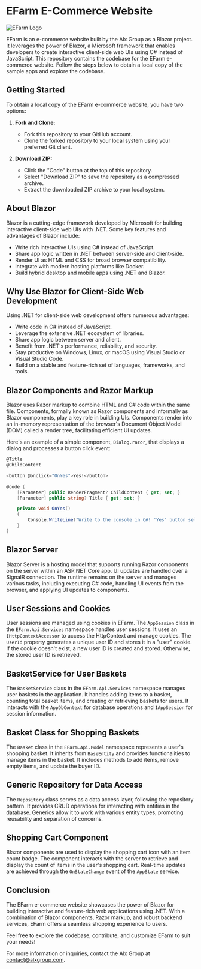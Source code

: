 # EFarm E-Commerce Website

![EFarm Logo](/path/to/logo.png)

EFarm is an e-commerce website built by the Alx Group as a Blazor project. It leverages the power of 
Blazor, a Microsoft framework that enables developers to create interactive client-side web UIs using 
C# instead of JavaScript. This repository contains the codebase for the EFarm e-commerce website. 
Follow the steps below to obtain a local copy of the sample apps and explore the codebase.

## Getting Started

To obtain a local copy of the EFarm e-commerce website, you have two options:

1. **Fork and Clone:**
   - Fork this repository to your GitHub account.
   - Clone the forked repository to your local system using your preferred Git client.
   
2. **Download ZIP:**
   - Click the "Code" button at the top of this repository.
   - Select "Download ZIP" to save the repository as a compressed archive.
   - Extract the downloaded ZIP archive to your local system.

## About Blazor

Blazor is a cutting-edge framework developed by Microsoft for building interactive client-side web UIs with .NET. Some key features and advantages of Blazor include:

- Write rich interactive UIs using C# instead of JavaScript.
- Share app logic written in .NET between server-side and client-side.
- Render UI as HTML and CSS for broad browser compatibility.
- Integrate with modern hosting platforms like Docker.
- Build hybrid desktop and mobile apps using .NET and Blazor.

## Why Use Blazor for Client-Side Web Development

Using .NET for client-side web development offers numerous advantages:

- Write code in C# instead of JavaScript.
- Leverage the extensive .NET ecosystem of libraries.
- Share app logic between server and client.
- Benefit from .NET's performance, reliability, and security.
- Stay productive on Windows, Linux, or macOS using Visual Studio or Visual Studio Code.
- Build on a stable and feature-rich set of languages, frameworks, and tools.

## Blazor Components and Razor Markup

Blazor uses Razor markup to combine HTML and C# code within the same file. Components, formally known 
as Razor components and informally as Blazor components, play a key role in building UIs. Components 
render into an in-memory representation of the browser's Document Object Model (DOM) called a render tree, facilitating efficient UI updates.

Here's an example of a simple component, `Dialog.razor`, that displays a dialog and processes a button click event:

```csharp
@Title
@ChildContent

<button @onclick="OnYes">Yes!</button>

@code {
    [Parameter] public RenderFragment? ChildContent { get; set; }
    [Parameter] public string? Title { get; set; }

    private void OnYes()
    {
        Console.WriteLine("Write to the console in C#! 'Yes' button selected.");
    }
}
```

## Blazor Server

Blazor Server is a hosting model that supports running Razor components on the server within an ASP.NET Core app. 
UI updates are handled over a SignalR connection. The runtime remains on the server and manages various tasks, 
including executing C# code, handling UI events from the browser, and applying UI updates to components.

## User Sessions and Cookies

User sessions are managed using cookies in EFarm. The `AppSession` class in the `EFarm.Api.Services` 
namespace handles user sessions. It uses an `IHttpContextAccessor` to access the HttpContext and manage cookies. 
The `UserId` property generates a unique user ID and stores it in a "user" cookie. If the cookie doesn't exist, 
a new user ID is created and stored. Otherwise, the stored user ID is retrieved.

## BasketService for User Baskets

The `BasketService` class in the `EFarm.Api.Services` namespace manages user baskets in the application. 
It handles adding items to a basket, counting total basket items, and creating or retrieving baskets for users. 
It interacts with the `AppDbContext` for database operations and `IAppSession` for session information.

## Basket Class for Shopping Baskets

The `Basket` class in the `EFarm.Api.Model` namespace represents a user's shopping basket. It inherits from 
`BaseEntity` and provides functionalities to manage items in the basket. It includes methods to add items, remove empty items, and update the buyer ID.

## Generic Repository for Data Access

The `Repository` class serves as a data access layer, following the repository pattern. It provides CRUD operations 
for interacting with entities in the database. Generics allow it to work with various entity types, promoting reusability and separation of concerns.

## Shopping Cart Component

Blazor components are used to display the shopping cart icon with an item count badge. The component interacts 
with the server to retrieve and display the count of items in the user's shopping cart. Real-time updates are achieved 
through the `OnStateChange` event of the `AppState` service.

## Conclusion

The EFarm e-commerce website showcases the power of Blazor for building interactive and feature-rich web applications using 
.NET. With a combination of Blazor components, Razor markup, and robust backend services, EFarm offers a seamless shopping experience to users.

Feel free to explore the codebase, contribute, and customize EFarm to suit your needs!

For more information or inquiries, contact the Alx Group at [contact@alxgroup.com](mailto:contact@alxgroup.com).


<!--
# EFarm e-commerce website
## An Alx group project
To obtain a local copy of the sample apps in this repository, use either of the following approaches:
1. Fork this repository and clone it to your local system.
2. Select the Code button. Select Download ZIP to save the repository locally. Extract the saved Zip archive (.zip) to access the sample apps.

Blazor, a Microsoft framework for building interactive client-side web UI with .NET:
•	Create rich interactive UIs using C# instead of JavaScript.
•	Share server-side and client-side app logic written in .NET.
•	Render the UI as HTML and CSS for wide browser support, including mobile browsers.
•	Integrate with modern hosting platforms, such as Docker.
•	Build hybrid desktop and mobile apps with .NET and Blazor.

Using .NET for client-side web development offers the following advantages:
•	Write code in C# instead of JavaScript.
•	Leverage the existing .NET ecosystem of .NET libraries.
•	Share app logic across server and client.
•	Benefit from .NET's performance, reliability, and security.
•	Stay productive on Windows, Linux, or macOS with a development environment, such as Visual Studio or Visual Studio Code.
•	Build on a common set of languages, frameworks, and tools that are stable, feature-rich, and easy to use.

The component class is usually written in the form of a Razor markup page with a .razor file extension. Components in Blazor are formally referred to as Razor components, informally as Blazor components. Razor is a syntax for combining HTML markup with C# code designed for developer productivity. Razor allows you to switch between HTML markup and C# in the same file with IntelliSense programming support in Visual Studio. Razor Pages and MVC also use Razor. Unlike Razor Pages and MVC, which are built around a request/response model, components are used specifically for client-side UI logic and composition.

Blazor uses natural HTML tags for UI composition. The following Razor markup demonstrates a component (Dialog.razor) that displays a dialog and processes an event when the user selects a button:

<div class="card" style="width:22rem">
    <div class="card-body">
        <h3 class="card-title">@Title</h3>
        <p class="card-text">@ChildContent</p>
        <button @onclick="OnYes">Yes!</button>
    </div>
</div>

@code {
    [Parameter]
    public RenderFragment? ChildContent { get; set; }

    [Parameter]
    public string? Title { get; set; }

    private void OnYes()
    {
        Console.WriteLine("Write to the console in C#! 'Yes' button selected.");
    }
}


Components render into an in-memory representation of the browser's Document Object Model (DOM) called a render tree, which is used to update the UI in a flexible and efficient way.

Blazor Server

Blazor Server provides support for hosting Razor components on the server in an ASP.NET Core app. UI updates are handled over a SignalR connection.
The runtime stays on the server and handles:
•	Executing the app's C# code.
•	Sending UI events from the browser to the server.
•	Applying UI updates to a rendered component that are sent back by the server.
The connection used by Blazor Server to communicate with the browser is also used to handle JavaScript interop calls.
 

Cookies
Cookies were created by the application and passed to the user’s web browser when the user submits the request. The web browser passes the cookie back to the application to indicate that the user is authenticated. When the user logs out, the cookie is removed.
Configure the cookie authentication services in the appSession.cs file.

namespace EFarm.Api.Services
{
    // Define a class named AppSession that implements the IAppSession interface.
    public class AppSession : IAppSession
    {
        // Declare a private readonly field of type IHttpContextAccessor.
        private readonly IHttpContextAccessor _contextAccessor;

        // Constructor that takes an IHttpContextAccessor as a parameter.
        public AppSession(IHttpContextAccessor contextAccessor)
        {
            // Initialize the private field with the provided contextAccessor.
            _contextAccessor = contextAccessor;
        }

        // Property to get the UserId.
        public string UserId
        {
            get
            {
                // Generate a new unique identifier (Guid) as the userId.
                var userId = $"{Guid.NewGuid()}";

                // Check if the HttpContext or the Request is null.
                if (_contextAccessor.HttpContext == null || _contextAccessor.HttpContext.Request == null)
                {
                    // If HttpContext or Request is null, create a user with the generated userId and return it.
                    CreateUser(userId);
                    return userId;
                }

                // If HttpContext and Request are not null, retrieve the current request.
                var request = _contextAccessor.HttpContext.Request;

                // Check if the "user" cookie is not present in the request.
                if (request.Cookies["user"] == null)
                {
                    // If the "user" cookie is not present, create a user with the generated userId and return it.
                    CreateUser(userId);
                    return userId;
                }
                else
                {
                    // If the "user" cookie is present, return its value (userId).
                    return request.Cookies["user"];
                }
            }
        }

        // Private method to create a user by appending a "user" cookie to the response.
        private void CreateUser(string userId)
        {
            // Check if the HttpContext is not null.
            if (_contextAccessor.HttpContext != null)
            {
                // If HttpContext is not null, append a "user" cookie with the provided userId to the response.
                _contextAccessor.HttpContext.Response.Cookies.Append("user", userId);
            }
        }
    }
}

The C# code above defines a class named AppSession within the EFarm.Api.Services namespace. The purpose of this class is to manage user sessions in a web application using ASP.NET Core. This code defines a AppSession class that implements the IAppSession interface. The class is responsible for managing user sessions and generating unique user IDs. It uses an IHttpContextAccessor to access the HttpContext and manage cookies. The UserId property generates a unique user ID and stores it in a cookie named "user" within the HttpContext. If the "user" cookie is not present in the request, a new user ID is created and stored in the cookie. If the cookie is already present, the stored user ID is retrieved and returned. This approach allows for maintaining user sessions and managing user identification within the application.



The code below represents a service class named BasketService that handles the management of user baskets in the application. It encapsulates the logic for adding items to a basket, counting total basket items, and retrieving or creating baskets for users. It interacts with the AppDbContext for database operations and IAppSession for retrieving user-specific session information. The comments explains more on the purpose and functionality of each method and component within the class:

using EFarm.Api.Data;
using EFarm.Api.Model;
using Microsoft.EntityFrameworkCore;

namespace EFarm.Api.Services
{
    // This class implements the IBasketService interface and provides functionality for managing user baskets.
    public class BasketService : IBasketService
    {
        // Reference to the application's database context.
        readonly AppDbContext _dbContext;
        
        // Reference to the session service for retrieving user-specific session information.
        readonly IAppSession _session;

        // Constructor to initialize the BasketService with required dependencies.
        public BasketService(AppDbContext dbContext, IAppSession session)
        {
            _dbContext = dbContext;
            _session = session;
        }

        // Adds an item to the user's basket asynchronously.
        public async Task AddItem(int productId, decimal unitPrice, int quantity = 1)
        {
            // Retrieve or create the user's basket.
            var basket = await GetOrCreateBasketForUser();

            // Add the item to the basket.
            basket.AddItem(productId, unitPrice, quantity);

            // Update the basket in the database.
            _dbContext.Baskets.Update(basket);
            await _dbContext.SaveChangesAsync();
        }

        // Counts the total number of items in the user's basket asynchronously.
        public async Task<int> CountTotalBasketItems()
        {
            // Query the database to calculate the total items in the user's basket.
            var totalItems = await _dbContext.Baskets
                .Where(basket => basket.BuyerId == _session.UserId)
                .SelectMany(item => item.Items)
                .SumAsync(sum => sum.Quantity);

            return totalItems;
        }

        // Retrieves an existing user's basket or creates a new one asynchronously.
        public async Task<Basket> GetOrCreateBasketForUser()
        {
            // Get the user's ID from the session.
            var userId = _session.UserId;

            // Attempt to retrieve the user's basket from the database.
            var basket = await GetUserBasket(userId);

            // If the user's basket doesn't exist, create a new one.
            if (basket == null)
            {
                return await CreateBasketForUser(userId);
            }

            return basket;
        }

        // Creates a new basket for a user asynchronously.
        private async Task<Basket> CreateBasketForUser(string userId)
        {
            // Create a new Basket object and add it to the database.
            var basket = new Basket(userId);
            await _dbContext.Baskets.AddAsync(basket);
            await _dbContext.SaveChangesAsync();

            return basket;
        }

        // Retrieves a user's basket from the database with its associated items.
        private async Task<Basket> GetUserBasket(string userId)
        {
            // Retrieve the user's basket along with its associated items from the database.
            return await _dbContext.Baskets.Include(x => x.Items).FirstOrDefaultAsync(x => x.BuyerId == userId);
        }
    }
}

The code below defines a C# class named Basket, which represents a user's shopping basket in the e-commerce application. The class inherits from BaseEntity, which explains that it is part of an entity framework model.

Here's a breakdown of the main components and functionalities of the ‘Basket’ class:

1.	BuyerId: A public property to store the ID of the buyer who owns the basket.
2.	_items: A private list field of BasketItem objects, used to store the items added to the basket.
3.	Items: A public property that exposes the list of BasketItem objects.
4.	TotalItems: A public property that calculates the total quantity of items in the basket by summing the quantities of individual items.
5.	Constructor: Initializes a new Basket object with a specified buyerId.
6.	AddItem method: Adds an item to the basket. If an item with the same productId doesn't exist, a new BasketItem is added to the list. If an item with the same productId already exists, its quantity is updated.
7.	RemoveEmptyItems method: Removes items from the basket that have a quantity of zero.
8.	SetNewBuyerId method: Sets a new buyer ID for the basket.

The Basket class is designed to manage the items in a user's shopping basket, allowing items to be added, quantities adjusted, empty items removed, and buyer information updated. It provides a useful representation of a key feature in the e-commerce application.

using EFarm.Api.Model;

// The namespace declaration for the EFarm.Api.Model, which is used in the code.
namespace EFarm.Api.Model
{
    // A class representing a user's shopping basket, inheriting from BaseEntity.
    public class Basket : BaseEntity
    {
        // Public property to store the ID of the buyer.
        public string BuyerId { get; set; }

        // A private list field to store individual BasketItem objects.
        private readonly List<BasketItem> _items = new List<BasketItem>();

        // Public property to expose the list of BasketItem objects.
        public List<BasketItem> Items { get; set; }

        // Public property to calculate the total number of items in the basket.
        public int TotalItems => _items.Sum(i => i.Quantity);

        // Constructor to create a Basket object with a specified buyer ID.
        public Basket(string buyerId)
        {
            BuyerId = buyerId;
        }

        // Method to add an item to the basket based on the provided parameters.
        public void AddItem(int productId, decimal unitPrice, int quantity = 1)
        {
            // Check if an item with the same productId exists in the basket.
            if (!Items.Any(i => i.ProductId == productId))
            {
                // If not, add a new BasketItem to the list.
                _items.Add(new BasketItem(productId, quantity, unitPrice));
                return;
            }
            
            // If an item with the same productId exists, update its quantity.
            var existingItem = Items.First(i => i.ProductId == productId);
            existingItem.AddQuantity(quantity);
        }

        // Method to remove items with zero quantity from the basket.
        public void RemoveEmptyItems()
        {
            _items.RemoveAll(i => i.Quantity == 0);
        }

        // Method to set a new buyer ID for the basket.
        public void SetNewBuyerId(string buyerId)
        {
            BuyerId = buyerId;
        }
    }
}

A generic Repository class is created to serves as a data access layer for interacting with entities in the database. The Repository class follows the repository pattern, providing a standardized way to perform CRUD (Create, Read, Update, Delete) operations on entities in the database. It helps encapsulate database interactions and promotes separation of concerns within the application. The usage of generics allows it to work with different types of entities, providing a flexible and reusable data access solution.

Blazor components are used for displaying the shopping cart icon with an item count badge. The component interacts with the server to retrieve and display the count of items in the user's shopping cart. These component were added to a Blazor page and layout. When a user interacts with the shopping cart (e.g., adds or removes items), the OnStateChange event of the appState service is triggered. This, in turn, updates the displayed item count in real-time without requiring a full page refresh.
-->
